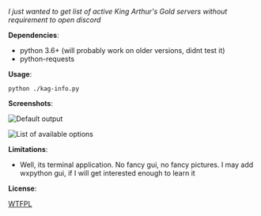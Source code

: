 *I just wanted to get list of active King Arthur's Gold servers without requirement to open discord*

**Dependencies**:

- python 3.6+ (will probably work on older versions, didnt test it)
- python-requests

**Usage**:

`python ./kag-info.py`

**Screenshots**:

![Default output](https://files.catbox.moe/cadr0i.png?raw=true)

![List of available options](https://files.catbox.moe/upp8uo.png?raw=true)

**Limitations**:

- Well, its terminal application. No fancy gui, no fancy pictures. I may add wxpython gui, if I will get interested enough to learn it

**License**:

[WTFPL](LICENSE)
